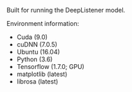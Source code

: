Built for running the DeepListener model.

Environment information:
* Cuda (9.0)
* cuDNN (7.0.5)
* Ubuntu (16.04)
* Python (3.6)
* Tensorflow (1.7.0; GPU)
* matplotlib (latest)
* librosa (latest)
